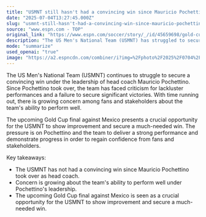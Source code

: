 ```yaml
---
title: "USMNT still hasn't had a convincing win since Mauricio Pochettino took over. Time is running out"
date: "2025-07-04T13:27:45.000Z"
slug: "usmnt-still-hasn't-had-a-convincing-win-since-mauricio-pochettino-took-over.-time-is-running-out"
source: "www.espn.com - TOP"
original_link: "https://www.espn.com/soccer/story/_/id/45659698/gold-cup-final-usmnt-first-good-win-pochettino-mexico"
description: "The US Men's National Team (USMNT) has struggled to secure significant victories under head coach Mauricio Pochettino, leading to criticism and concern among fans and stakeholders. The upcoming Gold Cup final against Mexico is a crucial opportunity for the team to demonstrate progress and regain confidence. Pressure is mounting on Pochettino and the USMNT to deliver a strong performance and show improvement in order to address the growing concerns about the team's performance."
mode: "summarize"
used_openai: "true"
image: "https://a2.espncdn.com/combiner/i?img=%2Fphoto%2F2025%2F0704%2Fr1514669_1296x729_16%2D9.jpg"
---
```


The US Men's National Team (USMNT) continues to struggle to secure a convincing win under the leadership of head coach Mauricio Pochettino. Since Pochettino took over, the team has faced criticism for lackluster performances and a failure to secure significant victories. With time running out, there is growing concern among fans and stakeholders about the team's ability to perform well.

The upcoming Gold Cup final against Mexico presents a crucial opportunity for the USMNT to show improvement and secure a much-needed win. The pressure is on Pochettino and the team to deliver a strong performance and demonstrate progress in order to regain confidence from fans and stakeholders.

Key takeaways:
- The USMNT has not had a convincing win since Mauricio Pochettino took over as head coach.
- Concern is growing about the team's ability to perform well under Pochettino's leadership.
- The upcoming Gold Cup final against Mexico is seen as a crucial opportunity for the USMNT to show improvement and secure a much-needed win.